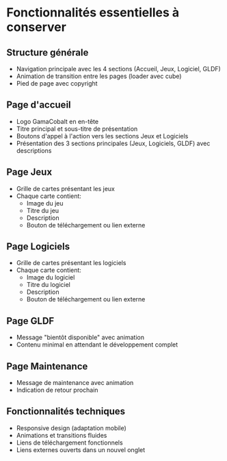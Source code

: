 # Fonctionnalités essentielles à conserver

## Structure générale
- Navigation principale avec les 4 sections (Accueil, Jeux, Logiciel, GLDF)
- Animation de transition entre les pages (loader avec cube)
- Pied de page avec copyright

## Page d'accueil
- Logo GamaCobalt en en-tête
- Titre principal et sous-titre de présentation
- Boutons d'appel à l'action vers les sections Jeux et Logiciels
- Présentation des 3 sections principales (Jeux, Logiciels, GLDF) avec descriptions

## Page Jeux
- Grille de cartes présentant les jeux
- Chaque carte contient:
  - Image du jeu
  - Titre du jeu
  - Description
  - Bouton de téléchargement ou lien externe

## Page Logiciels
- Grille de cartes présentant les logiciels
- Chaque carte contient:
  - Image du logiciel
  - Titre du logiciel
  - Description
  - Bouton de téléchargement ou lien externe

## Page GLDF
- Message "bientôt disponible" avec animation
- Contenu minimal en attendant le développement complet

## Page Maintenance
- Message de maintenance avec animation
- Indication de retour prochain

## Fonctionnalités techniques
- Responsive design (adaptation mobile)
- Animations et transitions fluides
- Liens de téléchargement fonctionnels
- Liens externes ouverts dans un nouvel onglet
